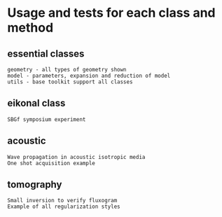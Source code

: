 # Usage and tests for each class and method 

## essential classes 
    geometry - all types of geometry shown
    model - parameters, expansion and reduction of model 
    utils - base toolkit support all classes  

## eikonal class
    SBGf symposium experiment 

## acoustic
    Wave propagation in acoustic isotropic media
    One shot acquisition example

## tomography
    Small inversion to verify fluxogram
    Example of all regularization styles  
